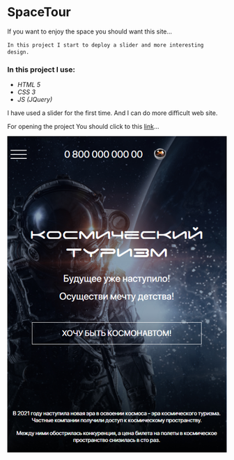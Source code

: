 # SpaceTour 

If you want to enjoy the space you should want this site...

```
In this project I start to deploy a slider and more interesting design.
```

### In this project I use:

* *HTML 5*
* *CSS 3*
* *JS (JQuery)*

I have used a slider for the first time. And I can do more difficult web site.

For opening the project You should click to this [link](https://olegmorshel.github.io/SpaceTour/)...

![image](https://github.com/OlegMorshel/SpaceTour/blob/master/images/spaceWeb.png)
